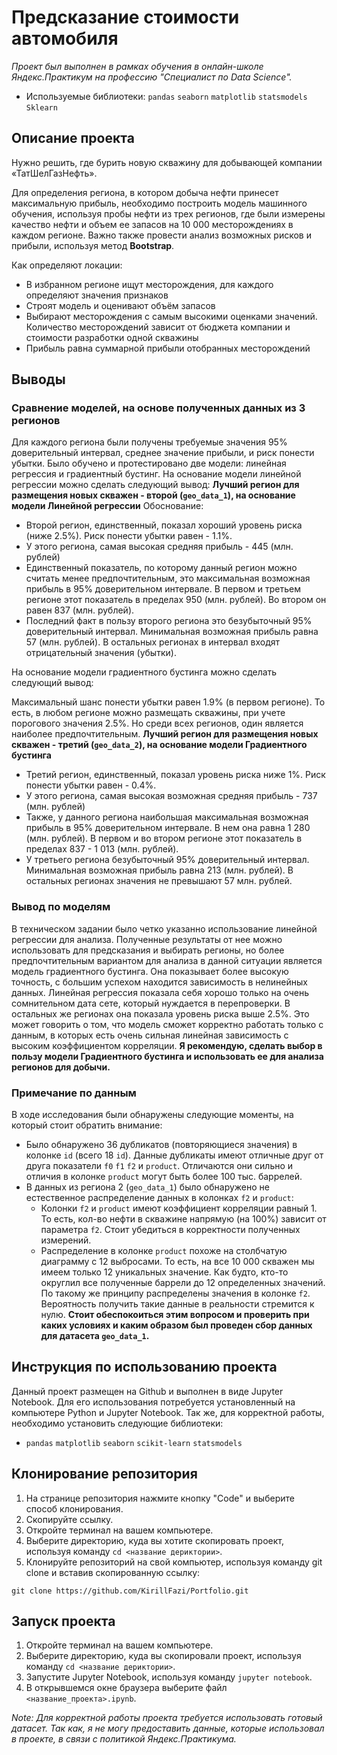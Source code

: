 # Предсказание стоимости автомобиля

*Проект был выполнен в рамках обучения в онлайн-школе Яндекс.Практикум на профессию "Специалист по Data Science".*
- Используемые библиотеки: `pandas` `seaborn` `matplotlib` `statsmodels` `Sklearn`

## Описание проекта

Нужно решить, где бурить новую скважину для добывающей компании «ТатШелГазНефть».

Для определения региона, в котором добыча нефти принесет максимальную прибыль, необходимо построить модель машинного обучения, используя пробы нефти из трех регионов, где были измерены качество нефти и объем ее запасов на 10 000 месторождениях в каждом регионе. Важно также провести анализ возможных рисков и прибыли, используя метод **Bootstrap**.

Как определяют локации:

- В избранном регионе ищут месторождения, для каждого определяют значения признаков
- Строят модель и оценивают объём запасов
- Выбирают месторождения с самым высокими оценками значений. Количество месторождений зависит от бюджета компании и стоимости разработки одной скважины
- Прибыль равна суммарной прибыли отобранных месторождений

## Выводы



### Сравнение моделей, на основе полученных данных из 3 регионов

Для каждого региона были получены требуемые значения 95% доверительный интервал, среднее значение прибыли, и риск понести убытки. Было обучено и протестировано две модели: линейная регрессия и градиентный бустинг.
На основание модели линейной регрессии можно сделать следующий вывод:
**Лучший регион для размещения новых скважен - второй (`geo_data_1`), на основание модели Линейной регрессии**
Обоснование:
- Второй регион, единственный, показал хороший уровень риска (ниже 2.5%). Риск понести убытки равен - 1.1%.
- У этого региона, самая высокая средняя прибыль - 445 (млн. рублей)
- Единственный показатель, по которому данный регион можно считать менее предпочтительным, это максимальная возможная прибыль в 95% доверительном интервале. В первом и третьем регионе этот показатель в пределах 950 (млн. рублей). Во втором он равен 837 (млн. рублей).
- Последний факт в пользу второго региона это безубыточный 95% доверительный интервал. Минимальная возможная прибыль равна 57 (млн. рублей). В остальных регионах в интервал входят отрицательный значения (убытки).

На основание модели градиентного бустинга можно сделать следующий вывод:

Максимальный шанс понести убытки равен 1.9% (в первом регионе). То есть, в любом регионе можно размещать скважины, при учете порогового значения 2.5%. Но среди всех регионов, один является наиболее предпочтительным.
**Лучший регион для размещения новых скважен - третий (`geo_data_2`), на основание модели Градиентного бустинга**

- Третий регион, единственный, показал уровень риска ниже 1%. Риск понести убытки равен - 0.4%.
- У этого региона, самая высокая возможная средняя прибыль - 737 (млн. рублей)
- Также, у данного региона наибольшая максимальная возможная прибыль в 95% доверительном интервале. В нем она равна 1 280 (млн. рублей). В первом и во втором регионе этот показатель в пределах 837 - 1 013 (млн. рублей).
- У третьего региона безубыточный 95% доверительный интервал. Минимальная возможная прибыль равна 213 (млн. рублей). В остальных регионах значения не превышают 57 млн. рублей.

### Вывод по моделям

В техническом задании было четко указанно использование линейной регрессии для анализа. Полученные результаты от нее можно использовать для предсказания и выбирать регионы, но более предпочтительным вариантом для анализа в данной ситуации является модель градиентного бустинга. Она показывает более высокую точность, с большим успехом находится зависимость в нелинейных данных. Линейная регрессия показала себя хорошо только на очень сомнительном дата сете, который нуждается в перепроверки. В остальных же регионах она показала уровень риска выше 2.5%. Это может говорить о том, что модель сможет корректно работать только с данным, в которых есть очень сильная линейная зависимость с высоким коэффициентом корреляции.
**Я рекомендую, сделать выбор в пользу модели Градиентного бустинга и использовать ее для анализа регионов для добычи.**

### Примечание по данным

В ходе исследования были обнаружены следующие моменты, на который стоит обратить внимание:

- Было обнаружено 36 дубликатов (повторяющиеся значения) в колонке `id` (всего 18 `id`). Данные дубликаты имеют отличные друг от друга показатели `f0` `f1` `f2` и `product`. Отличаются они сильно и отличия в колонке `product` могут быть более 100 тыс. баррелей.
- В данных из региона 2 (`geo_data_1`) было обнаружено не естественное распределение данных в колонках `f2` и `product`:
    + Колонки `f2` и `product` имеют коэффициент корреляции равный 1. То есть, кол-во нефти в скважине напрямую (на 100%) зависит от параметра `f2`. Стоит убедиться в корректности полученных измерений.
    + Распределение в колонке `product` похоже на столбчатую диаграмму с 12 выбросами. То есть, на все 10 000 скважен мы имеем только 12 уникальных значение. Как будто, кто-то округлил все полученные баррели до 12 определенных значений. По такому же принципу распределены значения в колонке `f2`. Вероятность получить такие данные в реальности стремится к нулю. **Стоит обеспокоиться этим вопросом и проверить при каких условиях и каким образом был проведен сбор данных для датасета `geo_data_1`.**




## Инструкция по использованию проекта
Данный проект размещен на Github и выполнен в виде Jupyter Notebook. Для его использования потребуется установленный на компьютере Python и Jupyter Notebook. Так же, для корректной работы, необходимо установить следующие библиотеки:
- `pandas` `matplotlib` `seaborn` `scikit-learn` `statsmodels`

## Клонирование репозитория

1. На странице репозитория нажмите кнопку "Code" и выберите способ клонирования.
2. Скопируйте ссылку.
3. Откройте терминал на вашем компьютере.
4. Выберите директорию, куда вы хотите скопировать проект, используя команду `cd <название дериктории>`.
5. Клонируйте репозиторий на свой компьютер, используя команду git clone и вставив скопированную ссылку:
```
git clone https://github.com/KirillFazi/Portfolio.git
```

## Запуск проекта

1. Откройте терминал на вашем компьютере.
2. Выберите директорию, куда вы скопировали проект, используя команду `cd <название дериктории>`.
3. Запустите Jupyter Notebook, используя команду `jupyter notebook`.
4. В открывшемся окне браузера выберите файл `<название_проекта>.ipynb`.

*Note: Для корректной работы проекта требуется использовать готовый датасет. Так как, я не могу предоставить данные, которые использовал в проекте, в связи с политикой Яндекс.Практикума.*
